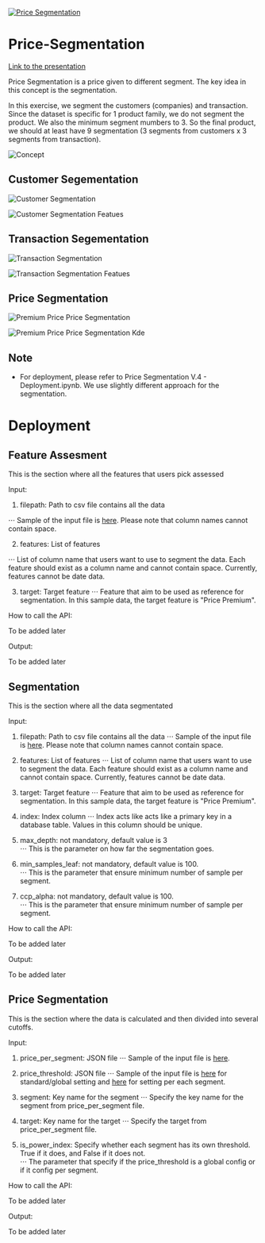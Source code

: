 [![Price Segmentation](https://github.com/acceval/Price-Segmentation/actions/workflows/main.yml/badge.svg)](https://github.com/acceval/Price-Segmentation/actions/workflows/main.yml)

# Price-Segmentation

[Link to the presentation](https://docs.google.com/presentation/d/1cbuh-HAZkFPrj3fEssscG-oDuvXqo1a0rcQUDQjdgjo/edit?usp=sharing)

Price Segmentation is a price given to different segment. The key idea in this concept is the </b>segmentation</b>.

In this exercise, we segment the customers (companies) and transaction. Since the dataset is specific for 1 product family, we do not segment the product. We also the minimum segment mumbers to 3. So the final product, we should at least have 9 segmentation (3 segments from customers x 3 segments from transaction). 

![Concept](https://github.com/acceval/Price-Segmentation/blob/main/images/Price%20Segmentation.png)

## Customer Segementation

![Customer Segmentation](https://github.com/acceval/Price-Segmentation/blob/main/images/Customer%20Segmentation_.png)

![Customer Segmentation Featues](https://github.com/acceval/Price-Segmentation/blob/main/images/Customer%20Segmentation%20Radar_.png)

## Transaction Segementation

![Transaction Segmentation](https://github.com/acceval/Price-Segmentation/blob/main/images/Transaction%20Segmentation_.png)

![Transaction Segmentation Featues](https://github.com/acceval/Price-Segmentation/blob/main/images/Transaction%20Segmentation%20Radar_.png)

## Price Segmentation 


![Premium Price Price Segmentation](https://github.com/acceval/Price-Segmentation/blob/main/images/Price%20Segmentation_.png)

![Premium Price Price Segmentation Kde](https://github.com/acceval/Price-Segmentation/blob/main/images/Price%20Segmentation%20Kde_.png)

## Note

- For deployment, please refer to Price Segmentation V.4 - Deployment.ipynb. We use slightly different approach for the segmentation.
 

# Deployment

## Feature Assesment

This is the section where all the features that users pick assessed

Input:

1. filepath: Path to csv file contains all the data

⋅⋅⋅ Sample of the input file is [here](https://github.com/acceval/Price-Segmentation/blob/main/sample_input_file.csv). Please note that column names cannot contain space.

2. features: List of features

⋅⋅⋅ List of column name that users want to use to segment the data. Each feature should exist as a column name and cannot contain space. Currently, features cannot be date data.

3. target: Target feature
⋅⋅⋅ Feature that aim to be used as reference for segmentation. In this sample data, the target feature is "Price Premium".

How to call the API:

To be added later

Output:

To be added later

## Segmentation

This is the section where all the data segmentated

Input:

1. filepath: Path to csv file contains all the data
⋅⋅⋅ Sample of the input file is [here](https://github.com/acceval/Price-Segmentation/blob/main/sample_input_file.csv). Please note that column names cannot contain space.

2. features: List of features
⋅⋅⋅ List of column name that users want to use to segment the data. Each feature should exist as a column name and cannot contain space. Currently, features cannot be date data.

3. target: Target feature
⋅⋅⋅ Feature that aim to be used as reference for segmentation. In this sample data, the target feature is "Price Premium".

4. index: Index column 
⋅⋅⋅ Index acts like acts like a primary key in a database table. Values in this column should be unique.  

5. max_depth: not mandatory, default value is 3  
⋅⋅⋅ This is the parameter on how far the segmentation goes.

6. min_samples_leaf: not mandatory, default value is 100.  
⋅⋅⋅ This is the parameter that ensure minimum number of sample per segment.

7. ccp_alpha: not mandatory, default value is 100.  
⋅⋅⋅ This is the parameter that ensure minimum number of sample per segment.

How to call the API:

To be added later

Output:

To be added later

## Price Segmentation

This is the section where the data is calculated and then divided into several cutoffs.

Input:

1. price_per_segment: JSON file
⋅⋅⋅ Sample of the input file is [here](https://raw.githubusercontent.com/acceval/Price-Segmentation/main/price_per_segment.json). 

2. price_threshold: JSON file
⋅⋅⋅ Sample of the input file is [here](https://raw.githubusercontent.com/acceval/Price-Segmentation/main/sample_threshold.json) for standard/global setting and [here](https://raw.githubusercontent.com/acceval/Price-Segmentation/main/sample_threshold_with_power_index.json) for setting per each segment. 

3. segment: Key name for the segment
⋅⋅⋅ Specify the key name for the segment from price_per_segment file.

4. target: Key name for the target
⋅⋅⋅ Specify the target from price_per_segment file.

5. is_power_index: Specify whether each segment has its own threshold. True if it does, and False if it does not.  
⋅⋅⋅ The parameter that specify if the price_threshold is a global config or if it config per segment. 

How to call the API:

To be added later

Output:

To be added later






